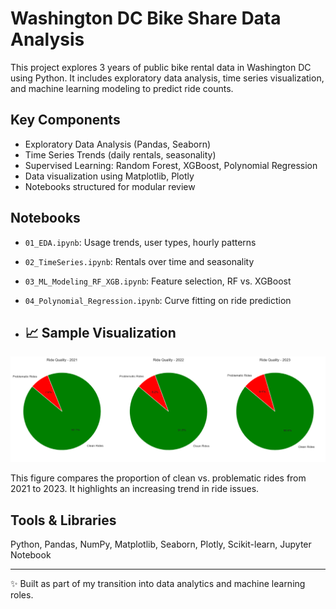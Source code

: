 # Washington DC Bike Share Data Analysis

This project explores 3 years of public bike rental data in Washington DC using Python. It includes exploratory data analysis, time series visualization, and machine learning modeling to predict ride counts.

## Key Components

- Exploratory Data Analysis (Pandas, Seaborn)
- Time Series Trends (daily rentals, seasonality)
- Supervised Learning: Random Forest, XGBoost, Polynomial Regression
- Data visualization using Matplotlib, Plotly
- Notebooks structured for modular review

## Notebooks

- `01_EDA.ipynb`: Usage trends, user types, hourly patterns
- `02_TimeSeries.ipynb`: Rentals over time and seasonality
- `03_ML_Modeling_RF_XGB.ipynb`: Feature selection, RF vs. XGBoost
- `04_Polynomial_Regression.ipynb`: Curve fitting on ride prediction

- ## 📈 Sample Visualization

![Yearly Ride Quality Trends](images/Ride_Quality_Yearly_Trend.png)

This figure compares the proportion of clean vs. problematic rides from 2021 to 2023. It highlights an increasing trend in ride issues.

## Tools & Libraries

Python, Pandas, NumPy, Matplotlib, Seaborn, Plotly, Scikit-learn, Jupyter Notebook

---

✨ Built as part of my transition into data analytics and machine learning roles.
